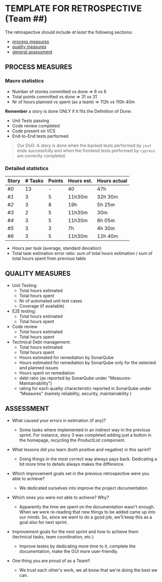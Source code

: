 TEMPLATE FOR RETROSPECTIVE (Team ##)
=====================================

The retrospective should include _at least_ the following
sections:

- [process measures](#process-measures)
- [quality measures](#quality-measures)
- [general assessment](#assessment)

## PROCESS MEASURES 

### Macro statistics

- Number of stories committed vs done => 6 vs 6
- Total points committed vs done => 31 vs 31
- Nr of hours planned vs spent (as a team) =>  112h vs 110h 40m

**Remember**  a story is done ONLY if it fits the Definition of Done:
 
- Unit Tests passing
- Code review completed
- Code present on VCS
- End-to-End tests performed

> Our DoD: A story is done when the backed tests performed by `jest` ends successfully and when the frontend tests performed by `cypress` are correctly completed.
### Detailed statistics

| Story  | # Tasks | Points | Hours est. | Hours actual |
|--------|---------|--------|------------|--------------|
| _#0_   |    13   |    -   |     40     |       47h    |
| _#1_   |    3    |    5   |   11h30m   |   32h 30m    |
| _#2_   |    3    |    8   |     19h    |    5h 25m    |
| _#3_   |    2    |    5   |   11h30m   |       30m    |
| _#4_   |    3    |    5   |   11h30m   |    8h 05m    |
| _#5_   |    3    |    3   |    7h      |    4h 30m    |
| _#6_   |    3    |    5   |   11h30m   |   12h 40m    |


- Hours per task (average, standard deviation)
- Total task estimation error ratio: sum of total hours estimation / sum of total hours spent from previous table

  
## QUALITY MEASURES 

- Unit Testing:
  - Total hours estimated
  - Total hours spent
  - Nr of automated unit test cases 
  - Coverage (if available)
- E2E testing:
  - Total hours estimated
  - Total hours spent
- Code review 
  - Total hours estimated 
  - Total hours spent
- Technical Debt management:
  - Total hours estimated 
  - Total hours spent
  - Hours estimated for remediation by SonarQube
  - Hours estimated for remediation by SonarQube only for the selected and planned issues 
  - Hours spent on remediation 
  - debt ratio (as reported by SonarQube under "Measures-Maintainability")
  - rating for each quality characteristic reported in SonarQube under "Measures" (namely reliability, security, maintainability )
  


## ASSESSMENT

- What caused your errors in estimation (if any)? 
	+ Some tasks where implemented in an indirect way in the previous sprint. For instance, story 3 was completed adding just a button in the homepage, recycling the ProductList component.

- What lessons did you learn (both positive and negative) in this sprint?
	+ Doing things in the most correct way always pays back. Dedicating a bit more time to details always makes the difference.

- Which improvement goals set in the previous retrospective were you able to achieve? 
	+ We dedicated ourselves into improve the project documentation.
- Which ones you were not able to achieve? Why?
	+ Apparently the time we spent on the documentation wasn't enough. When we were re-reading that new things to be added came up into our minds. So, since we want to do a good job, we'll keep this as a goal also for next sprint.

- Improvement goals for the next sprint and how to achieve them (technical tasks, team coordination, etc.)
	+ Improve testes by dedicating more time to it, complete the documentation, make the GUI more user-friendly.

- One thing you are proud of as a Team!!
	+ We trust each other's work, we all know that we're doing the best we can.